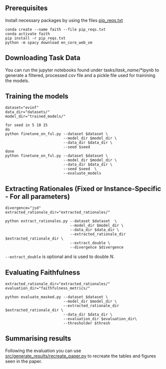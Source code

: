 ## Prerequisites

Install necessary packages by using the files [pip_reqs.txt](https://github.com/casszhao/BP-rationales/blob/main/pip_reqs.txt)  

```
conda create --name faith --file pip_reqs.txt
conda activate faith
pip install -r pip_reqs.txt
python -m spacy download en_core_web_sm
```

## Downloading Task Data
You can run the jupyter notebooks found under tasks/*task_name*/\*ipynb to generate a filtered, processed *csv* file and a pickle file used for trainining the models.


## Training the models

```
dataset="evinf"
data_dir="datasets/"
model_dir="trained_models/"

for seed in 5 10 15 
do
python finetune_on_ful.py --dataset $dataset \
                          --model_dir $model_dir \
                          --data_dir $data_dir \
                          --seed $seed 
done
python finetune_on_ful.py --dataset $dataset \
                          --model_dir $model_dir \
                          --data_dir $data_dir \
                          --seed $seed  \
                          --evaluate_models 
```

## Extracting Rationales (Fixed or Instance-Specific - For all parameters)

```
divergence="jsd"
extracted_rationale_dir="extracted_rationales/"

python extract_rationales.py --dataset $dataset  \
                             --model_dir $model_dir \
                             --data_dir $data_dir \
                             --extracted_rationale_dir $extracted_rationale_dir \
                             --extract_double \
                             --divergence $divergence
```
```--extract_double``` is optional and is used to double $N$.

## Evaluating Faithfulness
```
extracted_rationale_dir="extracted_rationales/"
evaluation_dir="faithfulness_metrics/"

python evaluate_masked.py --dataset $dataset \
                          --model_dir $model_dir \
                          --extracted_rationale_dir $extracted_rationale_dir \
                          --data_dir $data_dir \
                          --evaluation_dir $evaluation_dir\
                          --thresholder $thresh
```


## Summarising results

Following the evaluation you can use [src/generate_results/recreate_paper.py](https://github.com/GChrysostomou/instance-specific-rationale/blob/main/src/generate_results/recreate_paper.py) to recreate the tables and figures seen in the paper. 
